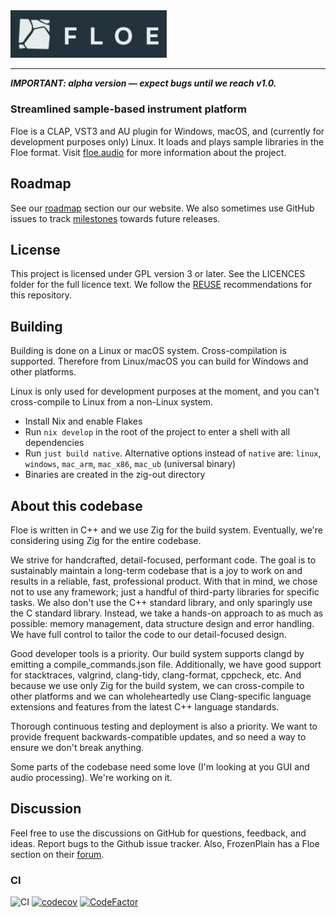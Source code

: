 <!--
SPDX-FileCopyrightText: 2018-2024 Sam Windell
SPDX-License-Identifier: CC0-1.0
-->

<a href="https://floe.audio">
  <picture>
    <source media="(prefers-color-scheme: dark)" srcset="https://raw.githubusercontent.com/Floe-Project/Floe-Logos/HEAD/horizontal_transparent.svg">
    <source media="(prefers-color-scheme: light)" srcset="https://raw.githubusercontent.com/Floe-Project/Floe-Logos/HEAD/horizontal_transparent_dark.svg">
    <img alt="Floe" src="https://raw.githubusercontent.com/Floe-Project/Floe-Logos/HEAD/horizontal_background.svg" width="250" height="auto" style="max-width: 100%;">
  </picture>
</a>

---

___IMPORTANT: alpha version — expect bugs until we reach v1.0.___

### Streamlined sample-based instrument platform
Floe is a CLAP, VST3 and AU plugin for Windows, macOS, and (currently for development purposes only) Linux. It loads and plays sample libraries in the Floe format. Visit [floe.audio](https://floe.audio) for more information about the project. 

## Roadmap
See our [roadmap](https://floe.audio/about-the-project/roadmap.html) section our our website. We also sometimes use GitHub issues to track [milestones](https://github.com/Floe-Project/Floe/milestones?direction=asc&sort=title&state=open) towards future releases. 

## License
This project is licensed under GPL version 3 or later. See the LICENCES folder for the full licence text. We follow the [REUSE](https://reuse.software/) recommendations for this repository.

## Building
Building is done on a Linux or macOS system. Cross-compilation is supported. Therefore from Linux/macOS you can build for Windows and other platforms. 

Linux is only used for development purposes at the moment, and you can't cross-compile to Linux from a non-Linux system.

- Install Nix and enable Flakes
- Run `nix develop` in the root of the project to enter a shell with all dependencies
- Run `just build native`. Alternative options instead of `native` are: `linux`, `windows`, `mac_arm`, `mac_x86`, `mac_ub` (universal binary)
- Binaries are created in the zig-out directory

## About this codebase
Floe is written in C++ and we use Zig for the build system. Eventually, we're considering using Zig for the entire codebase.

We strive for handcrafted, detail-focused, performant code. The goal is to sustainably maintain a long-term codebase that is a joy to work on and results in a reliable, fast, professional product. With that in mind, we chose not to use any framework; just a handful of third-party libraries for specific tasks. We also don't use the C++ standard library, and only sparingly use the C standard library. Instead, we take a hands-on approach to as much as possible: memory management, data structure design and error handling. We have full control to tailor the code to our detail-focused design.

Good developer tools is a priority. Our build system supports clangd by emitting a compile_commands.json file. Additionally, we have good support for stacktraces, valgrind, clang-tidy, clang-format, cppcheck, etc. And because we use only Zig for the build system, we can cross-compile to other platforms and we can wholeheartedly use Clang-specific language extensions and features from the latest C++ language standards.

Thorough continuous testing and deployment is also a priority. We want to provide frequent backwards-compatible updates, and so need a way to ensure we don't break anything.

Some parts of the codebase need some love (I'm looking at you GUI and audio processing). We're working on it.

## Discussion
Feel free to use the discussions on GitHub for questions, feedback, and ideas. Report bugs to the Github issue tracker. Also, FrozenPlain has a Floe section on their [forum](https://forum.frozenplain.com).

### CI
![CI](https://github.com/Floe-Project/Floe/actions/workflows/ci.yml/badge.svg)
[![codecov](https://codecov.io/github/Floe-Project/Floe/graph/badge.svg?token=7HEJ7SF75K)](https://codecov.io/github/Floe-Project/Floe)
[![CodeFactor](https://www.codefactor.io/repository/github/floe-project/floe/badge/main)](https://www.codefactor.io/repository/github/floe-project/floe/overview/main)
